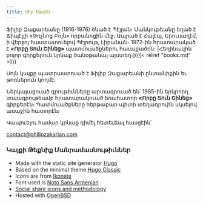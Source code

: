 ```yaml
---
title: Մեր Մասին
---
```


Ֆիլիբ Զաքարեանը (1916-1976) ծնած է Պէյլան։ Մանկութեանը եղած է Ճիպէյլի «Թռչնոց Բոյն» որբանոցին մէջ։ Ապրած է Հալէպ, Երուսաղէմ, ի վերջոյ հաստատուելով Պէյրութ, Լիբանան։ 1972-ին հրատարակած է **«Որբը Տուն Շինեց»** պատմուածքներու հաւաքածոն։ [Հեղինակին բոլոր գիրքերուն կրնաք ծանօթանալ այստեղ։]({{< relref "books.md" >}})

Սոյն կայքը պատրաստուած է Ֆիլիբ Զաքարեանի ընտանիքին եւ թոռներուն կողմէ։

Ներկայացուած գրութիւնները արտագրուած են՝ 1985-ին երկրորդ տպագրութեամբ հրատարակուած եռահատոր **«Որբը Տուն Շինեց»** գիրքերէն։ Պատմուածքները հերթաբար պիտի տեղադրուին սկսելով առաջին հատորէն։


Կապուելու համար կրնաք դիմել հետեւեալ հասցէին՝

contact@philipzakarian.com

### Կայքի Թեքնիք Մանրամասնութիւններ

- Made with the static site generator [Hugo][hugo-static]
- Based on the minimal theme [Hugo Classic][hugo-classic]
- Icons are from [Ikonate][ikonate]
- Font used is [Noto Sans Armenian][font-noto]
- [Social share icons and methodology][social-share]
- Hosted with [OpenBSD][openbsd]

[hugo-static]: https://gohugo.io/
[hugo-classic]: https://github.com/goodroot/hugo-classic
[ikonate]: https://ikonate.com/
[font-noto]: https://www.google.com/get/noto/
[openbsd]: https://www.openbsd.org/
[social-share]: https://codingnconcepts.com/hugo/social-icons-hugo/
